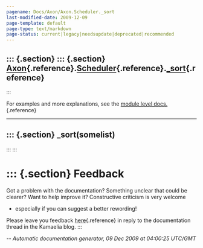 ```yaml
---
pagename: Docs/Axon/Axon.Scheduler._sort
last-modified-date: 2009-12-09
page-template: default
page-type: text/markdown
page-status: current|legacy|needsupdate|deprecated|recommended
---
```

::: {.section}
::: {.section}
[Axon](/Docs/Axon/Axon.html){.reference}.[Scheduler](/Docs/Axon/Axon.Scheduler.html){.reference}.[\_sort](/Docs/Axon/Axon.Scheduler._sort.html){.reference}
-----------------------------------------------------------------------------------------------------------------------------------------------------------
:::

For examples and more explanations, see the [module level
docs.](/Docs/Axon/Axon.Scheduler.html){.reference}

------------------------------------------------------------------------

::: {.section}
\_sort(somelist)
----------------
:::
:::

::: {.section}
Feedback
========

Got a problem with the documentation? Something unclear that could be
clearer? Want to help improve it? Constructive criticism is very welcome
- especially if you can suggest a better rewording!

Please leave you feedback
[here](../../../cgi-bin/blog/blog.cgi?rm=viewpost&nodeid=1142023701){.reference}
in reply to the documentation thread in the Kamaelia blog.
:::

*\-- Automatic documentation generator, 09 Dec 2009 at 04:00:25 UTC/GMT*
